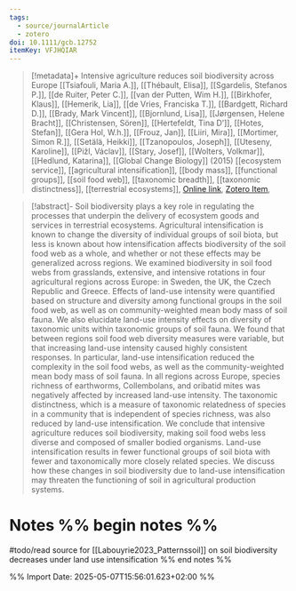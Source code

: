 ```yaml
---
tags:
  - source/journalArticle
  - zotero
doi: 10.1111/gcb.12752
itemKey: VFJHQIAR
---
```

>[!metadata]+
> Intensive agriculture reduces soil biodiversity across Europe
> [[Tsiafouli, Maria A.]], [[Thébault, Elisa]], [[Sgardelis, Stefanos P.]], [[de Ruiter, Peter C.]], [[van der Putten, Wim H.]], [[Birkhofer, Klaus]], [[Hemerik, Lia]], [[de Vries, Franciska T.]], [[Bardgett, Richard D.]], [[Brady, Mark Vincent]], [[Bjornlund, Lisa]], [[Jørgensen, Helene Bracht]], [[Christensen, Sören]], [[Hertefeldt, Tina D’]], [[Hotes, Stefan]], [[Gera Hol, W.h.]], [[Frouz, Jan]], [[Liiri, Mira]], [[Mortimer, Simon R.]], [[Setälä, Heikki]], [[Tzanopoulos, Joseph]], [[Uteseny, Karoline]], [[Pižl, Václav]], [[Stary, Josef]], [[Wolters, Volkmar]], [[Hedlund, Katarina]], 
> [[Global Change Biology]] (2015)
> [[ecosystem service]], [[agricultural intensification]], [[body mass]], [[functional groups]], [[soil food web]], [[taxonomic breadth]], [[taxonomic distinctness]], [[terrestrial ecosystems]], 
> [Online link](https://onlinelibrary.wiley.com/doi/abs/10.1111/gcb.12752), [Zotero Item](zotero://select/library/items/VFJHQIAR), 

>[!abstract]-
>Soil biodiversity plays a key role in regulating the processes that underpin the delivery of ecosystem goods and services in terrestrial ecosystems. Agricultural intensification is known to change the diversity of individual groups of soil biota, but less is known about how intensification affects biodiversity of the soil food web as a whole, and whether or not these effects may be generalized across regions. We examined biodiversity in soil food webs from grasslands, extensive, and intensive rotations in four agricultural regions across Europe: in Sweden, the UK, the Czech Republic and Greece. Effects of land-use intensity were quantified based on structure and diversity among functional groups in the soil food web, as well as on community-weighted mean body mass of soil fauna. We also elucidate land-use intensity effects on diversity of taxonomic units within taxonomic groups of soil fauna. We found that between regions soil food web diversity measures were variable, but that increasing land-use intensity caused highly consistent responses. In particular, land-use intensification reduced the complexity in the soil food webs, as well as the community-weighted mean body mass of soil fauna. In all regions across Europe, species richness of earthworms, Collembolans, and oribatid mites was negatively affected by increased land-use intensity. The taxonomic distinctness, which is a measure of taxonomic relatedness of species in a community that is independent of species richness, was also reduced by land-use intensification. We conclude that intensive agriculture reduces soil biodiversity, making soil food webs less diverse and composed of smaller bodied organisms. Land-use intensification results in fewer functional groups of soil biota with fewer and taxonomically more closely related species. We discuss how these changes in soil biodiversity due to land-use intensification may threaten the functioning of soil in agricultural production systems.

# Notes %% begin notes %%
#todo/read source for [[Labouyrie2023_Patternssoil]] on soil biodiversity decreases under land use intensification
%% end notes %%




%% Import Date: 2025-05-07T15:56:01.623+02:00 %%

